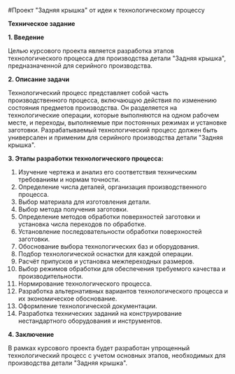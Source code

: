 #Проект "Задняя крышка" от идеи к технологическому процессу

**Техническое задание**

**1. Введение**

Целью курсового проекта является разработка этапов технологического процесса для производства детали "Задняя крышка", предназначенной для серийного производства.

**2. Описание задачи**

Технологический процесс представляет собой часть производственного процесса, включающую действия по изменению состояния предметов производства. Он разделяется на технологические операции, которые выполняются на одном рабочем месте, и переходы, выполняемые при постоянных режимах и установке заготовки. Разрабатываемый технологический процесс должен быть универсален и применим для серийного производства детали "Задняя крышка".

**3. Этапы разработки технологического процесса:**

1. Изучение чертежа и анализ его соответствия техническим требованиям и нормам точности.
2. Определение числа деталей, организация производственного процесса.
3. Выбор материала для изготовления детали.
4. Выбор метода получения заготовки.
5. Определение методов обработки поверхностей заготовки и установка числа переходов по обработке.
6. Установление последовательности обработки поверхностей заготовки.
7. Обоснование выбора технологических баз и оборудования.
8. Подбор технологической оснастки для каждой операции.
9. Расчёт припусков и установка межпереходных размеров.
10. Выбор режимов обработки для обеспечения требуемого качества и производительности.
11. Нормирование технологического процесса.
12. Разработка альтернативных вариантов технологического процесса и их экономическое обоснование.
13. Оформление технологической документации.
14. Разработка технических заданий на конструирование нестандартного оборудования и инструментов.

**4. Заключение**

В рамках курсового проекта будет разработан упрощенный технологический процесс с учетом основных этапов, необходимых для производства детали "Задняя крышка".


